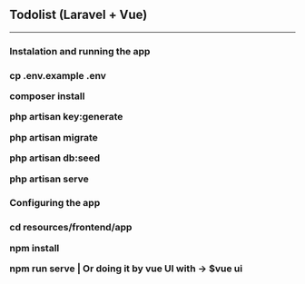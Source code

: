 <h2> Todolist (Laravel + Vue) </h2>
<hr>
<h3>Instalation and running the app<h3>
<p>cp .env.example .env</p>
<p>composer install</p>
<p>php artisan key:generate</p>
<p>php artisan migrate</p>
<p>php artisan db:seed</p>
<p>php artisan serve</p>
<h3>Configuring the app<h3>
<p>cd resources/frontend/app</p>
<p>npm install</p>
<p>npm run serve | Or doing it by vue UI with -> $vue ui</p>
